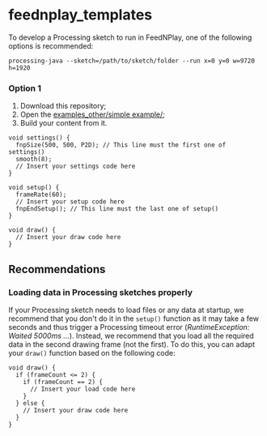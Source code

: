 # feednplay_templates

To develop a Processing sketch to run in FeedNPlay, one of the following options is recommended:

```console
processing-java --sketch=/path/to/sketch/folder --run x=0 y=0 w=9720 h=1920
```

### Option 1

1. Download this repository;
2. Open the [examples_other/simple example/](/examples_other/basic_sketch);
3. Build your content from it.

```processing
void settings() {
  fnpSize(500, 500, P2D); // This line must the first one of settings()
  smooth(8);
  // Insert your settings code here
}

void setup() {
  frameRate(60);
  // Insert your setup code here
  fnpEndSetup(); // This line must the last one of setup()
}

void draw() {
  // Insert your draw code here
}
```

## Recommendations

### Loading data in Processing sketches properly

If your Processing sketch needs to load files or any data at startup, we recommend that you don't do it in the `setup()` function as it may take a few seconds and thus trigger a Processing timeout error (_RuntimeException: Waited 5000ms …_). Instead, we recommend that you load all the required data in the second drawing frame (not the first). To do this, you can adapt your `draw()` function based on the following code:

```processing
void draw() {
  if (frameCount <= 2) {
    if (frameCount == 2) {
      // Insert your load code here
    }
  } else {
    // Insert your draw code here
  }
}
```
